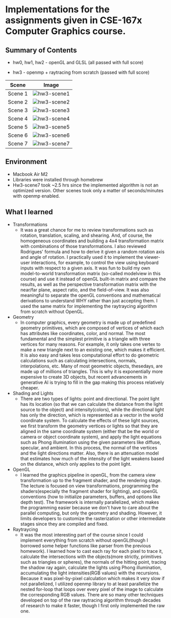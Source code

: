 # Implementations for the assignments given in CSE-167x Computer Graphics course. 

## Summary of Contents
- hw0, hw1, hw2 - openGL and GLSL (all passed with full score) 

- hw3 - openmp + raytracing from scratch (passed with full score)

| Scene | Image |
| --- | --- |
| Scene 1 | ![hw3-scene1](hw3/scene1-camera4.png) |
| Scene 2 | ![hw3-scene2](hw3/scene2-camera3.png) |
| Scene 3 | ![hw3-scene3](hw3/scene3.png) |
| Scene 4 | ![hw3-scene4](hw3/scene4-diffuse.png) |
| Scene 5 | ![hw3-scene5](hw3/scene5.png) |
| Scene 6 | ![hw3-scene6](hw3/scene6.png) |
| Scene 7 | ![hw3-scene7](hw3/scene7.png) |

## Environment 
- Macbook Air M2
- Libraries were installed through homebrew
- Hw3-scene7 took ~2.5 hrs since the implemented algorithm is not an optimized version. Other scenes took only a matter of seconds/minutes with openmp enabled. 

## What I learned 

- Transformations
  - It was a great chance for me to review transformations such as rotation, translation, scaling, and shearing. And, of course, the homogeneous coordinates and building a 4x4 transformation matrix with combinations of those transformations. I also reviewed Rodrigues' formula and how to derive it given a random rotation axis and angle of rotation. I practically used it to implement the viewer-user interactions, for example, to control the view using keyboard inputs with respect to a given axis. It was fun to build my own model-to-world transformation matrix (so-called modelview in this course) and use it instead of openGL built-in matrix and compare the results, as well as the perspective transformation matrix with the near/far plane, aspect ratio, and the field-of-view. It was also meaningful to separate the openGL conventions and mathematical derivations to understand WHY rather than just accepting them. I used the same matrix for implementing the raytraycing algorithm from scratch without OpenGL. 
- Geometry
  - In computer graphics, every geometry is made up of predefined geometry primitives, which are composed of vertices of which each has attributes like coordinates, color, and normal. The most fundamental and the simplest primitive is a triangle with three vertices for many reasons. For example, it only takes one vertex to make a new triangle next to an existing one, which makes it efficient. It is also easy and takes less computational effort to do geometric calculations such as calculating intersections, normals, interpolations, etc. Many of most geometric objects, thesedays, are made up of millions of triangles. This is why it is exponentially more expensive to create 3D objects, but recent advancements in generative AI is trying to fill in the gap making this process relatively cheaper. 
- Shading and Lights 
  - There are two types of lights: point and directional. The point light has its location (so that we can calculate the distance from the light source to the object) and intensity(colors), while the directional light has only the direction, which is represented as a vector in the world coordinate system. To calculate the effects of these light sources, we first transform the geometry vertices or lights so that they are aligned in the same coordinate system (either that be the world or camera or object coordinate system), and apply the light equations such as Phong illumination using the given parameters like diffuse, specular, and ambient. In this process, the normal of the vertices and the light directions matter. Also, there is an attenuation model that estimates how much of the intensity of the light weakens based on the distance, which only applies to the point light. 
- OpenGL 
  - I learned the graphics pipeline in openGL, from the camera view transformation up to the fragment shader, and the rendering stage. The lecture is focused on view transformations, programming the shaders(especially the fragment shader for lighting), and openGL conventions (how to initialize parameters, buffers, and options like depth test). The framework is internally parallelized, which makes the programming easier because we don't have to care about the parallel computing, but only the geometry and shading. However, it limits developers to customize the rasterization or other intermediate stages since they are compiled and fixed. 
- Raytraycing 
  - It was the most interesting part of the course since I could implement everything from scratch without openGL(though I borrowed some helper functions like parser from the previous homework). I learned how to cast each ray for each pixel to trace it, calculate the intersections with the objects(more strictly, primitives such as triangles or spheres), the normals of the hitting point, tracing the shadow ray again, calculate the lights using Phong illumination, accumulating the light intensities(RGB values) with the recursions. Because it was pixel-by-pixel calculation which makes it very slow if not parallelized, I utilized openmp library to at least parallelize the nested for-loop that loops over every pixel of the image to calculate the corresponding RGB values. There are so many other techniques developed on top of the raw raytracing algorithm through decades of research to make it faster, though I first only implemented the raw one.   